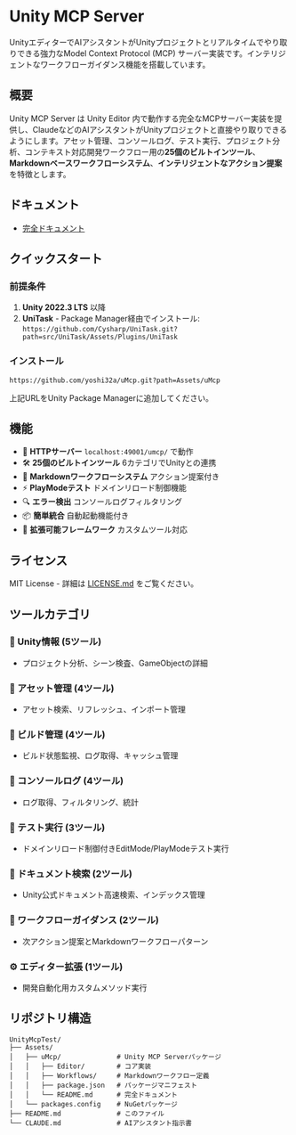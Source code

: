 # Unity MCP Server

UnityエディターでAIアシスタントがUnityプロジェクトとリアルタイムでやり取りできる強力なModel Context Protocol (MCP) サーバー実装です。インテリジェントなワークフローガイダンス機能を搭載しています。

## 概要

Unity MCP Server は Unity Editor 内で動作する完全なMCPサーバー実装を提供し、ClaudeなどのAIアシスタントがUnityプロジェクトと直接やり取りできるようにします。アセット管理、コンソールログ、テスト実行、プロジェクト分析、コンテキスト対応開発ワークフロー用の**25個のビルトインツール**、**Markdownベースワークフローシステム**、**インテリジェントなアクション提案**を特徴とします。

## ドキュメント

- [完全ドキュメント](Assets/uMcp/README.md)

## クイックスタート

### 前提条件

1. **Unity 2022.3 LTS** 以降
2. **UniTask** - Package Manager経由でインストール: `https://github.com/Cysharp/UniTask.git?path=src/UniTask/Assets/Plugins/UniTask`

### インストール

```
https://github.com/yoshi32a/uMcp.git?path=Assets/uMcp
```

上記URLをUnity Package Managerに追加してください。

## 機能

- 🚀 **HTTPサーバー** `localhost:49001/umcp/` で動作
- 🛠️ **25個のビルトインツール** 6カテゴリでUnityとの連携
- 🧠 **Markdownワークフローシステム** アクション提案付き
- ⚡ **PlayModeテスト** ドメインリロード制御機能
- 🔍 **エラー検出** コンソールログフィルタリング
- 📦 **簡単統合** 自動起動機能付き
- 🔧 **拡張可能フレームワーク** カスタムツール対応

## ライセンス

MIT License - 詳細は [LICENSE.md](LICENSE.md) をご覧ください。

## ツールカテゴリ

### 🎯 Unity情報 (5ツール)
- プロジェクト分析、シーン検査、GameObjectの詳細

### 📁 アセット管理 (4ツール)  
- アセット検索、リフレッシュ、インポート管理

### 🔧 ビルド管理 (4ツール)
- ビルド状態監視、ログ取得、キャッシュ管理

### 🐛 コンソールログ (4ツール)
- ログ取得、フィルタリング、統計

### 🧪 テスト実行 (3ツール)
- ドメインリロード制御付きEditMode/PlayModeテスト実行

### 📖 ドキュメント検索 (2ツール)
- Unity公式ドキュメント高速検索、インデックス管理

### 🧠 ワークフローガイダンス (2ツール)
- 次アクション提案とMarkdownワークフローパターン

### ⚙️ エディター拡張 (1ツール)
- 開発自動化用カスタムメソッド実行

## リポジトリ構造

```
UnityMcpTest/
├── Assets/
│   ├── uMcp/              # Unity MCP Serverパッケージ
│   │   ├── Editor/        # コア実装
│   │   ├── Workflows/     # Markdownワークフロー定義
│   │   ├── package.json   # パッケージマニフェスト
│   │   └── README.md      # 完全ドキュメント
│   └── packages.config    # NuGetパッケージ
├── README.md              # このファイル
└── CLAUDE.md              # AIアシスタント指示書
```
